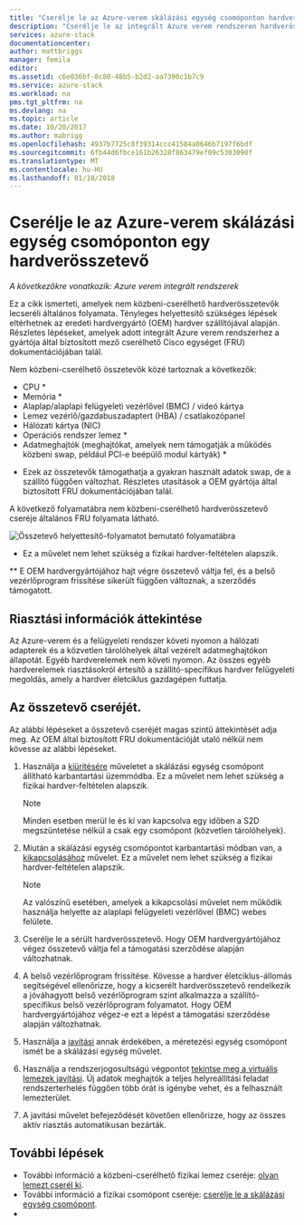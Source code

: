 ```yaml
---
title: "Cserélje le az Azure-verem skálázási egység csomóponton hardverösszetevőt |} Microsoft Docs"
description: "Cserélje le az integrált Azure verem rendszeren hardverösszetevőt útmutató."
services: azure-stack
documentationcenter: 
author: mattbriggs
manager: femila
editor: 
ms.assetid: c6e036bf-8c80-48b5-b2d2-aa7390c1b7c9
ms.service: azure-stack
ms.workload: na
pms.tgt_pltfrm: na
ms.devlang: na
ms.topic: article
ms.date: 10/20/2017
ms.author: mabrigg
ms.openlocfilehash: 4937b7725c8f39314ccc41584a8646b7197f6bdf
ms.sourcegitcommit: 6fb44d6fbce161b26328f863479ef09c5303090f
ms.translationtype: MT
ms.contentlocale: hu-HU
ms.lasthandoff: 01/10/2018
---
```

# <a name="replace-a-hardware-component-on-an-azure-stack-scale-unit-node"></a>Cserélje le az Azure-verem skálázási egység csomóponton egy hardverösszetevő

*A következőkre vonatkozik: Azure verem integrált rendszerek*

Ez a cikk ismerteti, amelyek nem közbeni-cserélhető hardverösszetevők lecseréli általános folyamata. Tényleges helyettesítő szükséges lépések eltérhetnek az eredeti hardvergyártó (OEM) hardver szállítójával alapján. Részletes lépéseket, amelyek adott integrált Azure verem rendszerhez a gyártója által biztosított mező cserélhető Cisco egységet (FRU) dokumentációjában talál.

Nem közbeni-cserélhető összetevők közé tartoznak a következők:

- CPU *
- Memória *
- Alaplap/alaplapi felügyeleti vezérlővel (BMC) / videó kártya
- Lemez vezérlő/gazdabuszadaptert (HBA) / csatlakozópanel
- Hálózati kártya (NIC)
- Operációs rendszer lemez *
- Adatmeghajtók (meghajtókat, amelyek nem támogatják a működés közbeni swap, például PCI-e beépülő modul kártyák) *

* Ezek az összetevők támogathatja a gyakran használt adatok swap, de a szállító függően változhat. Részletes utasítások a OEM gyártója által biztosított FRU dokumentációjában talál.

A következő folyamatábra nem közbeni-cserélhető hardverösszetevő cseréje általános FRU folyamata látható.

![Összetevő helyettesítő-folyamatot bemutató folyamatábra](media/azure-stack-replace-component/replacecomponentflow.PNG)

* Ez a művelet nem lehet szükség a fizikai hardver-feltételen alapszik.

** E OEM hardvergyártójához hajt végre összetevő váltja fel, és a belső vezérlőprogram frissítése sikerült függően változnak, a szerződés támogatott.

## <a name="review-alert-information"></a>Riasztási információk áttekintése

Az Azure-verem és a felügyeleti rendszer követi nyomon a hálózati adapterek és a közvetlen tárolóhelyek által vezérelt adatmeghajtókon állapotát. Egyéb hardverelemek nem követi nyomon. Az összes egyéb hardverelemek riasztásokról értesítő a szállító-specifikus hardver felügyeleti megoldás, amely a hardver életciklus gazdagépen futtatja.

## <a name="component-replacement-process"></a>Az összetevő cseréjét.

Az alábbi lépéseket a összetevő cseréjét magas szintű áttekintését adja meg. Az OEM által biztosított FRU dokumentációját utaló nélkül nem kövesse az alábbi lépéseket.

1. Használja a [kiürítésére](azure-stack-node-actions.md#scale-unit-node-actions) műveletet a skálázási egység csomópont állítható karbantartási üzemmódba. Ez a művelet nem lehet szükség a fizikai hardver-feltételen alapszik.

   > [!NOTE]
   > Minden esetben merül le és ki van kapcsolva egy időben a S2D megszüntetése nélkül a csak egy csomópont (közvetlen tárolóhelyek).

2. Miután a skálázási egység csomópontot karbantartási módban van, a [kikapcsolásához](azure-stack-node-actions.md#scale-unit-node-actions) művelet. Ez a művelet nem lehet szükség a fizikai hardver-feltételen alapszik.
 
   > [!NOTE]
   > Az valószínű esetében, amelyek a kikapcsolási művelet nem működik használja helyette az alaplapi felügyeleti vezérlővel (BMC) webes felülete.

3. Cserélje le a sérült hardverösszetevő. Hogy OEM hardvergyártójához végez összetevő váltja fel a támogatási szerződése alapján változhatnak.  
4. A belső vezérlőprogram frissítése. Kövesse a hardver életciklus-állomás segítségével ellenőrizze, hogy a kicserélt hardverösszetevő rendelkezik a jóváhagyott belső vezérlőprogram szint alkalmazza a szállító-specifikus belső vezérlőprogram folyamatot. Hogy OEM hardvergyártójához végez-e ezt a lépést a támogatási szerződése alapján változhatnak.  
5. Használja a [javítási](azure-stack-node-actions.md#scale-unit-node-actions) annak érdekében, a méretezési egység csomópont ismét be a skálázási egység művelet.
6. Használja a rendszerjogosultságú végpontot [tekintse meg a virtuális lemezek javítási](azure-stack-replace-disk.md#check-the-status-of-virtual-disk-repair). Új adatok meghajtók a teljes helyreállítási feladat rendszerterhelés függően több órát is igénybe vehet, és a felhasznált lemezterület.
7. A javítási művelet befejeződését követően ellenőrizze, hogy az összes aktív riasztás automatikusan bezárták.

## <a name="next-steps"></a>További lépések

- További információ a közbeni-cserélhető fizikai lemez cseréje: [olyan lemezt cserél ki](azure-stack-replace-disk.md).
- További információ a fizikai csomópont cseréje: [cserélje le a skálázási egység csomópont](azure-stack-replace-node.md).
- 
